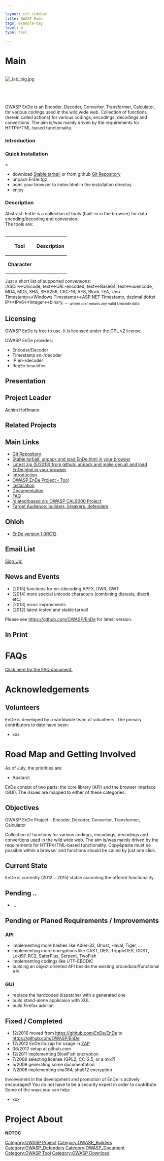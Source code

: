 ```yaml
---

layout: col-sidebar
title: OWASP Ende
tags: example-tag
level: 0
type: tool

---
```

# Main

<div style="width:100%;height:90px;border:0,margin:0;overflow: hidden;">

![_lab_big.jpg](_lab_big.jpg "_lab_big.jpg")

</div>

<table>
<tbody>
<tr class="odd">
<p>OWASP EnDe is an Encoder, Decoder, Converter, Transformer, Calculator, for various codings used in the wild wide web. Collection of functions (herein called actions) for various codings, encodings, decodings and convertions. The aim is/was mainly driven by the requirements for HTTP/HTML-based functionality.</p>
<h3 id="introduction">Introduction</h3>
<h3 id="quick_installation">Quick Installation</h3>
<p>=</p>
<ul>
<li>download <a href="http://ende.my-stp.net/EnDe.tgz">Stable tarball</a> or from github <a href="http://github.com/OWASP/EnDe">Git Repository</a></li>
<li>unpack EnDe.tgz</li>
<li>point your browser to index.html in the installation directoy</li>
<li>enjoy</li>
</ul>
<h3 id="description">Description</h3>
<p>Abstract: EnDe is a collection of tools (built-in in the browser) for data encoding/decoding and conversion.<br />
The tools are:</p>
<table>
<thead>
<tr class="header">
<th><p>Tool</p></th>
<th><p>Description</p></th>
</tr>
</thead>
<tbody>
<tr class="odd">
<td><p><strong>Character</strong></p></td>
</tr>
<tr class="even">
</tr>
<tr class="odd">
</tr>
<tr class="even">
</tr>
<tr class="odd">
</tr>
</tbody>
</table>
<p>Just a short list of supported <em>conversions</em>:<br />
:ASCII↔Unicode, text↔URL-encoded, text↔Base64, text↔uuencode, MD4, MD5, SHA, SHA256, CRC-16, AES, Block TEA, Unix Timestamp↔Windows Timestamp↔ASP.NET Timestamp, dezimal dottet IP↔IPv6↔Integer↔binary, ... <sub>where <em>text</em> means any valid Unicode data</sub></p>
<h2 id="licensing">Licensing</h2>
<p>OWASP EnDe is free to use. It is licensed under the GPL v2 license.</p></td>
<p>OWASP EnDe provides:</p>
<ul>
<li>Encoder/Decoder</li>
<li>Timestamp en-/decoder</li>
<li>IP en-/decoder</li>
<li>RegEx beautifier</li>
</ul>
<h2 id="presentation">Presentation</h2>
<h2 id="project_leader">Project Leader</h2>
<p><a href="mailto:achim@owasp.org">Achim Hoffmann</a></p>
<h2 id="related_projects">Related Projects</h2>
<h2 id="main_links">Main Links</h2>
<ul>
<li><a href="http://github.com/OWASP/EnDe">Git Repository</a></li>
<li><a href="http://ende.my-stp.net/EnDe.tgz">Stable tarball: unpack and load EnDe.html in your browser</a></li>
<li><a href="https://github.com/OWASP/EnDe/archive/master.zip">Latest zip (5/2013) from github: unpack and make gen.all and load EnDe.html in your browser</a></li>
<li><a href="http://ende.my-stp.net/EnDe.man.html#QUICK_START">Introduction</a></li>
<li><a href="http://ende.my-stp.net/index.html">OWASP EnDe Project - Tool</a></li>
<li><a href="http://ende.my-stp.net/EnDe.man.html#INSTALLATION">Installation</a></li>
<li><a href="http://ende.my-stp.net/EnDe.man.html#NAME">Documentation</a></li>
<li><a href="http://ende.my-stp.net/EnDe.man.html?EnDe.FAQ.txt">FAQ</a></li>
<li><a href="http://www.owasp.org/index.php/Category:OWASP_CAL9000_Project">related/based on: OWASP CAL9000 Project</a></li>
<li><a href="http://ende.my-stp.net/EnDe.man.html#TARGET_AUDIENCE">Target Audience: builders, breakers, defenders</a></li>
</ul>
<h2 id="ohloh">Ohloh</h2></td>
<ul>
<li><a href="http://ende.my-stp.net/EnDe-1.0rc12.tgz">EnDe version 1.0RC12</a></li>
</ul>
<h2 id="email_list">Email List</h2>
<p><a href="https://lists.owasp.org/mailman/listinfo/owasp-ende-project">Sign Up!</a></p>
<h2 id="news_and_events">News and Events</h2>
<ul>
<li>[2015] functions for en-/decoding APEX, DWR, GWT</li>
<li>[2014] more special unicode characters (combining diaresis, diacrit, etc.)</li>
<li>[2013] minor improvments</li>
<li>[2012] latest tested and stable tarball</li>
</ul>
<p>Please see <a href="https://github.com/OWASP/EnDe"><a href="https://github.com/OWASP/EnDe">https://github.com/OWASP/EnDe</a></a> for latest version.</p>
<h2 id="in_print">In Print</h2></td>
</tr>
</tbody>
</table>

# FAQs

[Click here for the FAQ
document.](http://ende.my-stp.net/EnDe.man.html?EnDe.FAQ.txt)

# Acknowledgements

## Volunteers

EnDe is developed by a worldwide team of volunteers. The primary
contributors to date have been:

  - xxx

# Road Map and Getting Involved

As of July, the priorities are:

  - Abstarct

EnDe consist of two parts: the core library (API) and the browser
interface (GUI). The issues are mapped to either of these categories.

## Objectives

OWASP EnDe Project - Encoder, Decoder, Converter, Transformer,
Calculator

Collection of functions for various codings, encodings, decodings and
convertions used in the wild wide web. The aim is/was mainly driven by
the requirements for HTTP/HTML-based functionality. Copy\&paste must be
possible within a browser and functions should be called by just one
click.

## Current State

EnDe is currently (2012 .. 2015) stable according the offered
functionality.

## Pending ..

  - ...

## Pending or Planed Requirements / Improvements

### API

  - implementing more hashes like Adler-32, Ghost, Haval, Tiger, ...
  - implementing more encryptions like CAST, DES, TrippleDES, GOST,
    Loki97, RC2, SaferPlus, Serpent, TwoFish
  - implementing codings like UTF-EBCDIC
  - building an object oriented API beside the existing
    procedural/functional API

### GUI

  - replace the hardcoded dispatcher with a generated one
  - build stand-alone applicaion with XUL
  - build Firefox add-on

## Fixed / Completed

  - 12/2016 moved from <https://github.com/EnDe/EnDe> to
    <https://github.com/OWASP/EnDe>
  - 12/2012 EnDe.lib.zap for usage in
    [ZAP](OWASP_Zed_Attack_Proxy_Project "wikilink")
  - 06/2012 setup at github.com
  - 12/2011 implementing BlowFish encryption
  - 7/2009 selecting license (GPL2, CC-2.5, or a mix?)
  - 5/2009 generating some documentation
  - 7/2008 implementing sha384, sha512 encryption

Involvement in the development and promotion of EnDe is actively
encouraged\! You do not have to be a security expert in order to
contribute. Some of the ways you can help:

  - xxx

# Project About

__NOTOC__ <headertabs />

[Category:OWASP Project](Category:OWASP_Project "wikilink")
[Category:OWASP_Builders](Category:OWASP_Builders "wikilink")
[Category:OWASP_Defenders](Category:OWASP_Defenders "wikilink")
[Category:OWASP_Document](Category:OWASP_Document "wikilink")
[Category:OWASP Tool](Category:OWASP_Tool "wikilink") [Category:OWASP
Download](Category:OWASP_Download "wikilink")
